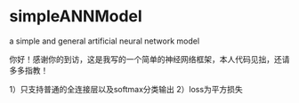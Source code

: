# simpleANNModel
a simple and general artificial neural network model

你好！感谢你的到访，这是我写的一个简单的神经网络框架，本人代码见拙，还请多多指教！

1）只支持普通的全连接层以及softmax分类输出
2）loss为平方损失
